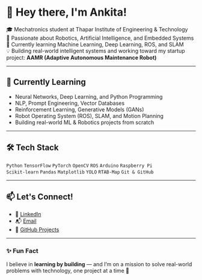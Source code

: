 # 👋 Hey there, I'm Ankita!

🎓 Mechatronics student at Thapar Institute of Engineering & Technology  
🤖 Passionate about Robotics, Artificial Intelligence, and Embedded Systems  
🔬 Currently learning Machine Learning, Deep Learning, ROS, and SLAM  
💡 Building real-world intelligent systems and working toward my startup project: **AAMR (Adaptive Autonomous Maintenance Robot)**

---

## 🌱 Currently Learning
- Neural Networks, Deep Learning, and Python Programming
- NLP, Prompt Engineering, Vector Databases
- Reinforcement Learning, Generative Models (GANs)
- Robot Operating System (ROS), SLAM, and Motion Planning
- Building real-world ML & Robotics projects from scratch

---

## 🛠️ Tech Stack
`Python` `TensorFlow` `PyTorch` `OpenCV` `ROS` `Arduino` `Raspberry Pi`  
`Scikit-learn` `Pandas` `Matplotlib` `YOLO` `RTAB-Map` `Git & GitHub`

---

## 📫 Let's Connect!
- 🔗 [LinkedIn](https://www.linkedin.com/in/ankita-singla27)
- 📬 [Email](mailto:asingla27006@gmail.com)
- 🧠 [GitHub Projects](https://github.com/ankitasingla27?tab=repositories)

---

### ✨ Fun Fact
I believe in **learning by building** — and I’m on a mission to solve real-world problems with technology, one project at a time 🚀

